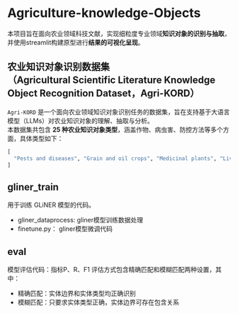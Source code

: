 # Agriculture-knowledge-Objects
本项目旨在面向农业领域科技文献，实现细粒度专业领域**知识对象的识别与抽取**，并使用streamlit构建原型进行**结果的可视化呈现**。
## 农业知识对象识别数据集<br>（Agricultural Scientific Literature Knowledge Object Recognition Dataset，Agri-KORD）
`Agri-KORD` 是一个面向农业领域知识对象识别任务的数据集，旨在支持基于大语言模型（LLMs）对农业知识对象的理解、抽取与分析。<br>
本数据集共包含 **25 种农业知识对象类型**，涵盖作物、病虫害、防控方法等多个方面，具体类型如下：
```python
[
  "Pests and diseases", "Grain and oil crops", "Medicinal plants", "Livestock and poultry diseases","Livestock and poultry", "Fruits and vegetables", "Agricultural production and operation entities", "Infected crop parts", "Soil type", "Agronomic techniques", "Fertilizer", "Physical control", "Feed additives","Flowers", "Phenological period", "Gas", "Chemical control", "Pesticide", "Tea","Agricultural control", "Veterinary drug", "Edible fungi", "Biological control", "Forage", "Aquatic animals"
]
```
## gliner_train
用于训练 GLiNER 模型的代码。
- gliner_dataprocess: gliner模型训练数据处理
- finetune.py： gliner模型微调代码
## eval
模型评估代码：指标P、R、F1
评估方式包含精确匹配和模糊匹配两种设置，其中：
- 精确匹配：实体边界和实体类型均正确识别
- 模糊匹配：只要求实体类型正确，实体边界可存在包含关系
